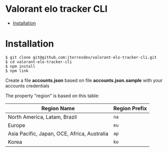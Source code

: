 Valorant elo tracker CLI
====================

<!-- toc -->
* [Installation](#installation)
<!-- tocstop -->
# Installation
<!-- usage -->
```sh-session
$ git clone git@github.com:jtorresdev/valorant-elo-tracker-cli.git
$ cd valorant-elo-tracker-cli
$ npm install
$ npm link
```

Create a file **accounts.json** based on file **accounts.json.sample** with your accounts credentials


The property "region" is based on this table:

| Region Name | Region Prefix |
| - | - |
| North America, Latam, Brazil | `na` |
| Europe | `eu` |
| Asia Pacific, Japan, OCE, Africa, Australia  | `ap` |
| Korea | `ko` |
